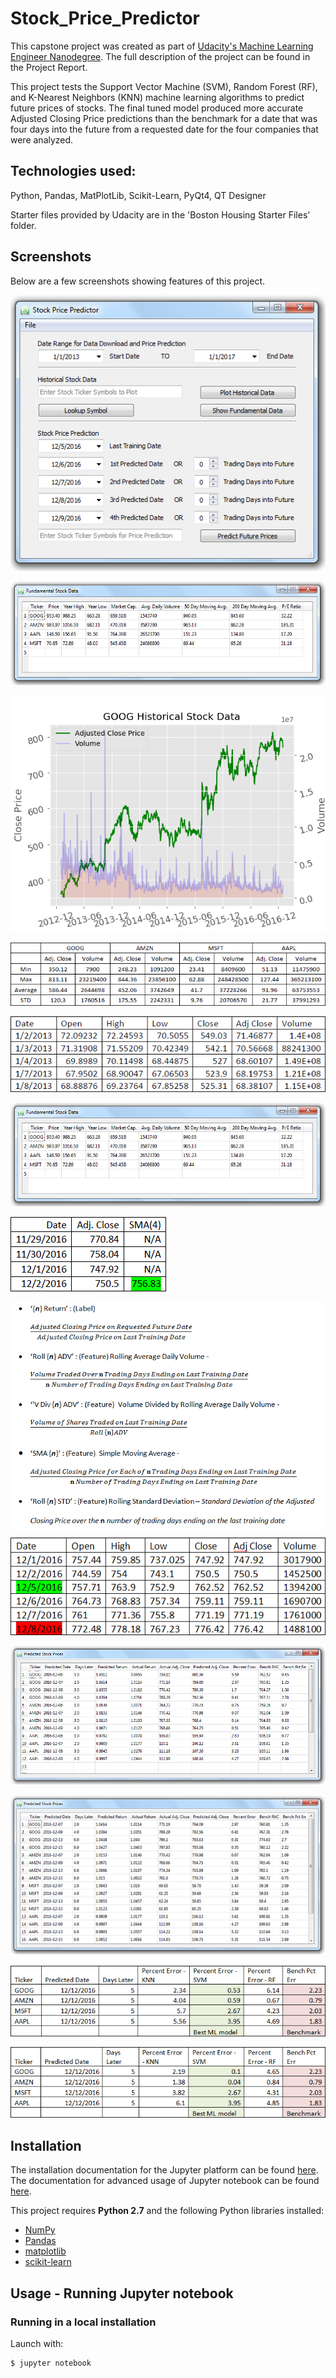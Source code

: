 # Stock_Price_Predictor
This capstone project was created as part of [Udacity's Machine Learning Engineer Nanodegree](https://www.udacity.com/course/machine-learning-engineer-nanodegree--nd009). The full description of the project can be found in the Project Report.

This project tests the Support Vector Machine (SVM), Random Forest (RF), and K-Nearest Neighbors (KNN) machine learning algorithms to predict future prices of stocks. The final tuned model produced more accurate Adjusted Closing Price predictions than the benchmark for a date that was four days into the future from a requested date for the four companies that were analyzed.

## Technologies used:

Python, Pandas, MatPlotLib, Scikit-Learn, PyQt4, QT Designer

Starter files provided by Udacity are in the 'Boston Housing Starter Files' folder. 

## Screenshots
Below are a few screenshots showing features of this project.

![SPP_start_window](SPP_Images\SPP_start_window.png)

![SPP_fund_data_window](SPP_Images\SPP_fund_data_window.png)

![GOOG_hist_plot](SPP_Images\GOOG_hist_plot.png)

![Basic_Stats_4_companies](SPP_Images\Basic_Stats_4_companies.png)

![Sample_AAPL](SPP_Images\Sample_AAPL.png)

![SPP_fund_data_window](SPP_Images\SPP_fund_data_window.png)

![SMA_Benchmark_Example](SPP_Images\SMA_Benchmark_Example.png)

![Feature_Engineering](SPP_Images\Feature_Engineering.png)

![Last_training_date_example](SPP_Images\Last_training_date_example.png)

![Prediction_window](SPP_Images\Prediction_window.png)

![Results_window_4x4](SPP_Images\Results_window_4x4.png)

![Untuned_model_results](SPP_Images\Untuned_model_results.png)

![Tuned_model_results](SPP_Images\Tuned_model_results.png)


## Installation
The installation documentation for the Jupyter platform can be found [here](https://jupyter.readthedocs.io/en/latest/install.html).
The documentation for advanced usage of Jupyter notebook can be found
[here](https://jupyter-notebook.readthedocs.io/en/latest/).


This project requires **Python 2.7** and the following Python libraries installed:

- [NumPy](http://www.numpy.org/)
- [Pandas](http://pandas.pydata.org)
- [matplotlib](http://matplotlib.org/)
- [scikit-learn](http://scikit-learn.org/stable/)


## Usage - Running Jupyter notebook

### Running in a local installation

Launch with:

    $ jupyter notebook

